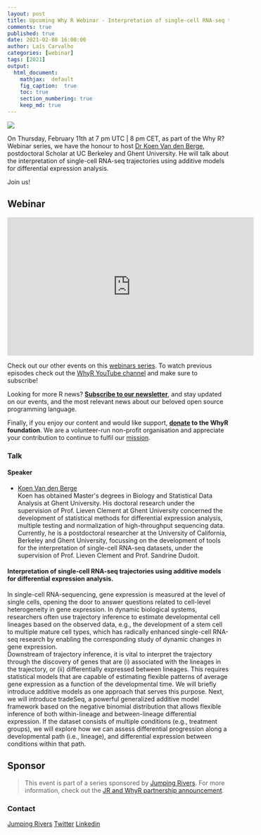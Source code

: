 ```yaml
---
layout: post
title: Upcoming Why R Webinar - Interpretation of single-cell RNA-seq trajectories
comments: true
published: true
date: 2021-02-08 16:00:00
author: Laís Carvalho
categories: [webinar]
tags: [2021]
output:
  html_document:
    mathjax:  default
    fig_caption:  true
    toc: true
    section_numbering: true
    keep_md: true
---
```


<img src="/foundation/images/fulls/webinars/koen_berge.jpg" class="fit image">

On Thursday, February 11th at 7 pm UTC | 8 pm CET, as part of the Why R? Webinar series, we have the honour to host 
[Dr Koen Van den Berge](https://koenvandenberge.github.io/), postdoctoral Scholar at UC Berkeley and Ghent University. He
will talk about the interpretation of single-cell RNA-seq trajectories using additive models for differential expression
analysis.

Join us!


## Webinar

<iframe width="560" height="315" src="https://www.youtube.com/embed/gzwhAlsaIRQ" frameborder="0" allow="accelerometer; autoplay; clipboard-write; encrypted-media; gyroscope; picture-in-picture" allowfullscreen></iframe>

Check out our other events on this [webinars series](http://whyr.pl/webinars/). To watch previous episodes check out the
[WhyR YouTube channel](http://youtube.com/WhyRFoundationVideos) and make sure to subscribe!

Looking for more R news? [**Subscribe to our newsletter**](http://whyr.pl/subscribe/), and stay updated on our events, 
and the most relevant news about our beloved open source programming language.

Finally, if you enjoy our content and would like support, **[donate](http://whyr.pl/donate/) to the WhyR foundation**. We are a
volunteer-run non-profit organisation and appreciate your contribution to continue to fulfil our [mission](http://whyr.pl/foundation/about/).


### Talk

#### Speaker
- [Koen Van den Berge](https://twitter.com/koenvdberge_Be)
  <br>Koen has obtained Master's degrees in Biology and Statistical Data Analysis at Ghent University. His doctoral 
  research under the supervision of Prof. Lieven Clement at Ghent University concerned the development of statistical 
  methods for differential expression analysis, multiple testing and normalization of high-throughput sequencing data. 
  Currently, he is a postdoctoral researcher at the University of California, Berkeley and Ghent University, focussing 
  on the development of tools for the interpretation of single-cell RNA-seq datasets, under the supervision of Prof. 
  Lieven Clement and Prof. Sandrine Dudoit. 


#### Interpretation of single-cell RNA-seq trajectories using additive models for differential expression analysis.
In single-cell RNA-sequencing, gene expression is measured at the level of single cells, opening the door to answer 
questions related to cell-level heterogeneity in gene expression. In dynamic biological systems, researchers often use 
trajectory inference to estimate developmental cell lineages based on the observed data, e.g., the development of a stem
cell to multiple mature cell types, which has radically enhanced single-cell RNA-seq research by enabling the 
corresponding study of dynamic changes in gene expression. 
<br> Downstream of trajectory inference, it is vital to interpret the trajectory through the discovery of genes that are
(i) associated with the lineages in the trajectory, or (ii) differentially expressed between lineages. 
This requires statistical models that are capable of estimating flexible patterns of average gene expression as a 
function of the developmental time. We will briefly introduce additive models as one approach that serves this purpose. 
Next, we will introduce tradeSeq, a powerful generalized additive model framework based on the negative binomial 
distribution that allows flexible inference of both within-lineage and between-lineage differential expression. If the 
dataset consists of multiple conditions (e.g., treatment groups), we will explore how we can assess differential 
progression along a developmental path (i.e., lineage), and differential expression between conditions within that path.


## Sponsor
> This event is part of a series sponsored by [Jumping Rivers](https://www.jumpingrivers.com/). For more information, 
> check out the [JR and WhyR partnership announcement](https://www.jumpingrivers.com/blog/jumping-rivers-whyr-partnership/).

### Contact
[Jumping Rivers](https://www.jumpingrivers.com/)
[Twitter](https://twitter.com/jumping_uk)
[Linkedin](https://www.linkedin.com/company/jumping-rivers-ltd/)
